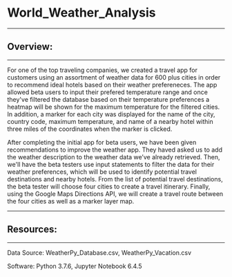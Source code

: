 # World_Weather_Analysis

---
## Overview:
---
   For one of the top traveling companies, we created a travel app for customers using an assortment of weather data for 600 plus cities in order to recommend ideal hotels based on their weather prefereneces. The app allowed beta users to input their prefered temperature range and once they've filtered the database based on their temperature preferences a heatmap will be shown for the maximum temperature for the filtered cities. In addition, a marker for each city was displayed for the name of the city, country code, maximum temperature, and name of a nearby hotel within three miles of the coordinates when the marker is clicked. 
  
   After completing the initial app for beta users, we have been given recommendations to improve the weather app. They haved asked us to add the weather description to the weather data we’ve already retrieved. Then, we'll have the beta testers use input statements to filter the data for their weather preferences, which will be used to identify potential travel destinations and nearby hotels. From the list of potential travel destinations, the beta tester will choose four cities to create a travel itinerary. Finally, using the Google Maps Directions API, we will create a travel route between the four cities as well as a marker layer map.
  
---
## Resources:
---

Data Source: WeatherPy_Database.csv, WeatherPy_Vacation.csv

Software: Python 3.7.6, Jupyter Notebook 6.4.5
